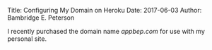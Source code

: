 Title: Configuring My Domain on Heroku 
Date: 2017-06-03
Author: Bambridge E. Peterson

I recently purchased the domain name *appbep.com* for use with my personal site.

